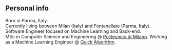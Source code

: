 ## Personal info

Born in Parma, Italy.<br/>
Currently living between Milan (Italy) and Fontanellato (Parma, Italy).<br/>
Software Engineer focused on Machine Learning and Back-end.<br/>
MSc in Computer Science and Engineering @ [Politecnico di Milano](https://www.polimi.it).
Working as a Machine Learning Engineer @ [Quick Algorithm](https://www.quickalgorithm.com).
